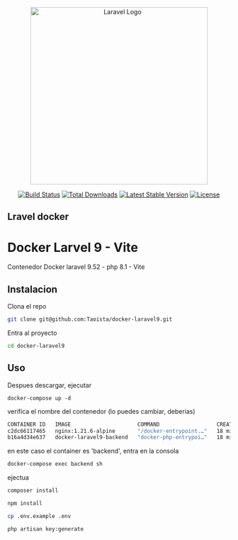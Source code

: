 <p align="center"><a href="https://laravel.com" target="_blank"><img src="https://raw.githubusercontent.com/laravel/art/master/logo-lockup/5%20SVG/2%20CMYK/1%20Full%20Color/laravel-logolockup-cmyk-red.svg" width="400" alt="Laravel Logo"></a></p>

<p align="center">
<a href="https://github.com/laravel/framework/actions"><img src="https://github.com/laravel/framework/workflows/tests/badge.svg" alt="Build Status"></a>
<a href="https://packagist.org/packages/laravel/framework"><img src="https://img.shields.io/packagist/dt/laravel/framework" alt="Total Downloads"></a>
<a href="https://packagist.org/packages/laravel/framework"><img src="https://img.shields.io/packagist/v/laravel/framework" alt="Latest Stable Version"></a>
<a href="https://packagist.org/packages/laravel/framework"><img src="https://img.shields.io/packagist/l/laravel/framework" alt="License"></a>
</p>

## Lravel docker

# Docker Larvel 9 - Vite

Contenedor Docker laravel 9.52 - php 8.1 - Vite

## Instalacion

Clona el repo

```bash
git clone git@github.com:Taoista/docker-laravel9.git
```
Entra al proyecto
```bash
cd docker-laravel9
```

## Uso
Despues descargar, ejecutar

```docker
docker-compose up -d
```
verifica el nombre del contenedor (lo puedes cambiar, deberias)

```bash
CONTAINER ID   IMAGE                     COMMAND                  CREATED          STATUS          PORTS                  NAMES
c2dc66117465   nginx:1.21.6-alpine       "/docker-entrypoint.…"   18 minutes ago   Up 18 minutes   0.0.0.0:8080->80/tcp   webserver
b16a4d34e637   docker-laravel9-backend   "docker-php-entrypoi…"   18 minutes ago   Up 18 minutes   9000/tcp               backend
```
en este caso el container es 'backend', entra en la consola

```bash
docker-compose exec backend sh
```
ejectua

```bash
composer install
```
```bash
npm install
```
```bash
cp .env.example .env
```
```bash
php artisan key:generate
```



